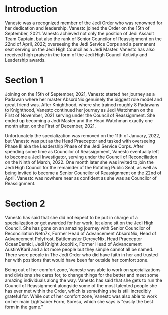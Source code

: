 # Introduction
Vanestc was a recognized member of the Jedi Order who was renowned for her dedication and leadership.
Vanestc joined the Order on the 15th of September, 2021.
Vanestc achieved not only the position of Jedi Assault Team Captain, but also the rank of Senior Councilor of Reassignment on the 22nd of April, 2022; overseeing the Jedi Service Corps and a permanent seat serving on the Jedi High Council as a Jedi Master.
Vanestc has also received high praise in the form of the Jedi High Council Activity and Leadership awards.

# Section 1
Joining on the 15th of September, 2021, Vanestc started her journey as a Padawan where her master AbsxrdNix genuinely the biggest role model and great friend was.
After Knighthood, where she trained roughly 8 Padawans to Knighthood, Vanestc continued her journey as Jedi Watchman on the First of November, 2021 serving under the Council of Reassignment.
She ended up becoming a Jedi Master and the Head Watchman exactly one month after, on the First of December, 2021.


Unfortunately the specialization was removed on the 11th of January, 2022, but Vanestc was put as the Head Praeceptor and tasked with overseeing Phase III aka the Leadership Phase of the Jedi Service Corps.
After spending some time as Councilor of Reassignment, Vanestc eventually left to become a Jedi Investigator, serving under the Council of Reconciliation on the Ninth of March, 2022.
One month later she was invited to join the Jedi High Council for the remainder of the Rotating Public Seat, as well as being invited to become a Senior Councilor of Reassignment on the 22nd of April.
Vanestc was nowhere near as confident as she was as Councilor of Reassignment.



# Section 2
Vanestc has said that she did not expect to be put in charge of a specialization or get awarded for her work, let alone sit on the Jedi High Council.
She has gone on an amazing journey with Senior Councilor of Reconciliation Netn7x, Former Head of Advancement AbsxrdNix, Head of Advancement Polyfrost, Battlemaster DercyeNix, Head Praeceptor OceanDemici, Jedi Knight JoopNix, Former Head of Advancement AustinVKaril and a lot more people but they simple cannot all be named.
There were people in The Jedi Order who did have faith in her and trusted her with positions that would have been far outside her comfort zone.


Being out of her comfort zone, Vanestc was able to work on specializations and divisions she cares for, to change things for the better and meet some amazing individuals along the way.
Vanestc has said that she gets to run the Council of Reassignment alongside some of the most talented people she has ever met within the Order, which is something she is still incredibly grateful for.
While out of her comfort zone, Vanestc was also able to work on her main Lightsaber Form, Soresu, which she says is "easily the best form in the game."